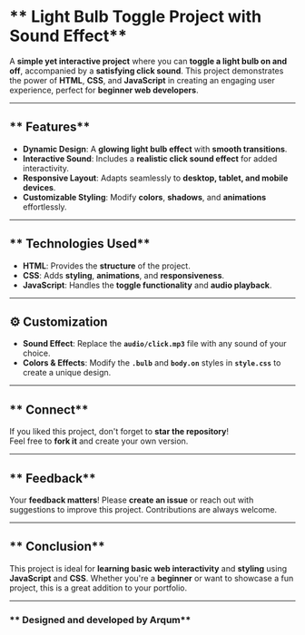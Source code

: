 # ** Light Bulb Toggle Project with Sound Effect**

A **simple yet interactive project** where you can **toggle a light bulb on and off**, accompanied by a **satisfying click sound**. This project demonstrates the power of **HTML**, **CSS**, and **JavaScript** in creating an engaging user experience, perfect for **beginner web developers**.

---

## ** Features**

- **Dynamic Design**: A **glowing light bulb effect** with **smooth transitions**.
- **Interactive Sound**: Includes a **realistic click sound effect** for added interactivity.
- **Responsive Layout**: Adapts seamlessly to **desktop, tablet, and mobile devices**.
- **Customizable Styling**: Modify **colors**, **shadows**, and **animations** effortlessly.

---

## ** Technologies Used**

- **HTML**: Provides the **structure** of the project.
- **CSS**: Adds **styling**, **animations**, and **responsiveness**.
- **JavaScript**: Handles the **toggle functionality** and **audio playback**.

---

## **⚙️ Customization**

- **Sound Effect**: Replace the **`audio/click.mp3`** file with any sound of your choice.
- **Colors & Effects**: Modify the **`.bulb`** and **`body.on`** styles in **`style.css`** to create a unique design.

---

## ** Connect**

If you liked this project, don't forget to **star the repository**!  
Feel free to **fork it** and create your own version.

---

## ** Feedback**

Your **feedback matters**! Please **create an issue** or reach out with suggestions to improve this project. Contributions are always welcome.

---

## ** Conclusion**

This project is ideal for **learning basic web interactivity** and **styling** using **JavaScript** and **CSS**. Whether you're a **beginner** or want to showcase a fun project, this is a great addition to your portfolio.

---

### ** Designed and developed by Arqum**

